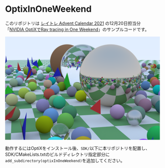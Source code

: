 # OptixInOneWeekend

このリポジトリは [レイトレ Advent Calendar 2021](https://qiita.com/advent-calendar/2021/raytracing) の12月20日担当分 「[NVIDIA OptiXでRay tracing in One Weekend](https://qiita.com/sketchbooks99/items/de98db331f8c8d24628c)」のサンプルコードです。

![result.png](result.png)

動作するにはOptiXをインストール後、`SDK/`以下に本リポジトリを配置し、SDK/CMakeLists.txtのビルドディレクトリ指定部分に`add_subdirectory(optixInOneWeekend)`を追加してください。
